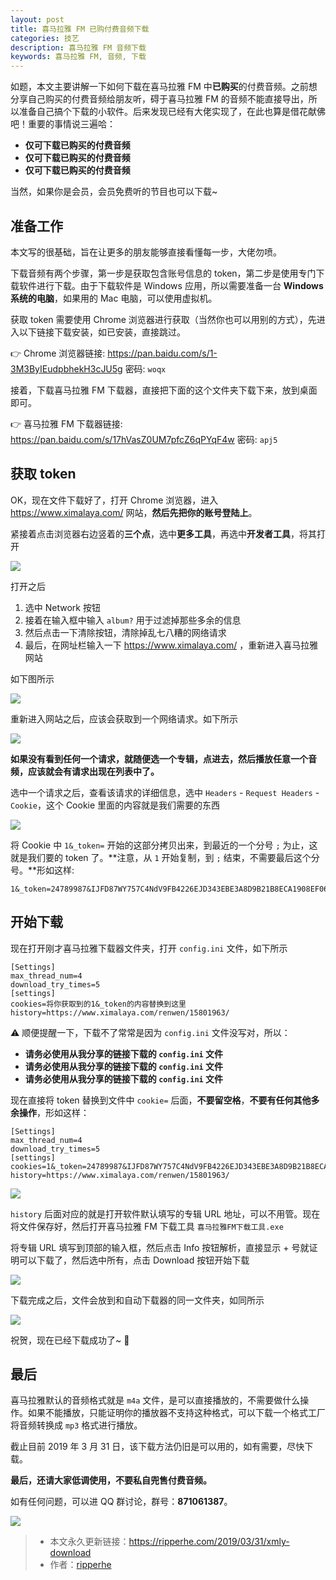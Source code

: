 ```yaml
---
layout: post
title: 喜马拉雅 FM 已购付费音频下载
categories: 技艺
description: 喜马拉雅 FM 音频下载
keywords: 喜马拉雅 FM, 音频, 下载
---
```


如题，本文主要讲解一下如何下载在喜马拉雅 FM 中**已购买**的付费音频。之前想分享自己购买的付费音频给朋友听，碍于喜马拉雅 FM 的音频不能直接导出，所以准备自己搞个下载的小软件。后来发现已经有大佬实现了，在此也算是借花献佛吧！重要的事情说三遍哈：

* **仅可下载已购买的付费音频**
* **仅可下载已购买的付费音频**
* **仅可下载已购买的付费音频**

当然，如果你是会员，会员免费听的节目也可以下载~

## 准备工作

本文写的很基础，旨在让更多的朋友能够直接看懂每一步，大佬勿喷。

下载音频有两个步骤，第一步是获取包含账号信息的 token，第二步是使用专门下载软件进行下载。由于下载软件是 Windows 应用，所以需要准备一台 **Windows 系统的电脑**，如果用的 Mac 电脑，可以使用虚拟机。

获取 token 需要使用 Chrome 浏览器进行获取（当然你也可以用别的方式），先进入以下链接下载安装，如已安装，直接跳过。

👉 Chrome 浏览器链接: <https://pan.baidu.com/s/1-3M3ByIEudpbhekH3cJU5g>  密码: `woqx`

接着，下载喜马拉雅 FM 下载器，直接把下面的这个文件夹下载下来，放到桌面即可。

👉 喜马拉雅 FM 下载器链接: <https://pan.baidu.com/s/17hVasZ0UM7pfcZ6qPYqF4w>  密码: `apj5`

## 获取 token

OK，现在文件下载好了，打开 Chrome 浏览器，进入 <https://www.ximalaya.com/> 网站，**然后先把你的账号登陆上**。

紧接着点击浏览器右边竖着的**三个点**，选中**更多工具**，再选中**开发者工具**，将其打开

![](https://raw.githubusercontent.com/ripperhe/Resource/master/20190331/Jietu20190331-124640.png)

打开之后

1. 选中 Network 按钮
2. 接着在输入框中输入 `album?` 用于过滤掉那些多余的信息
3. 然后点击一下清除按钮，清除掉乱七八糟的网络请求
4. 最后，在网址栏输入一下  <https://www.ximalaya.com/> ，重新进入喜马拉雅网站

如下图所示

![](https://raw.githubusercontent.com/ripperhe/Resource/master/20190331/Jietu20190331-125709.png)

重新进入网站之后，应该会获取到一个网络请求。如下所示

![](https://raw.githubusercontent.com/ripperhe/Resource/master/20190331/Jietu20190331-125823.png)

**如果没有看到任何一个请求，就随便选一个专辑，点进去，然后播放任意一个音频，应该就会有请求出现在列表中了。**

选中一个请求之后，查看该请求的详细信息，选中 `Headers` - `Request Headers` - `Cookie`，这个 Cookie 里面的内容就是我们需要的东西

![](https://raw.githubusercontent.com/ripperhe/Resource/master/20190331/Jietu20190331-130042.png)

将 Cookie 中 `1&_token=` 开始的这部分拷贝出来，到最近的一个分号 `;` 为止，这就是我们要的 token 了。**注意，从 `1` 开始复制，到 `;` 结束，不需要最后这个分号。**形如这样:

```
1&_token=24789987&IJFD87WY757C4NdV9FB4226EJD343EBE3A8D9B21B8ECA1908EF06FBF690BE15A02D806032C02CE58
```

## 开始下载

现在打开刚才喜马拉雅下载器文件夹，打开 `config.ini` 文件，如下所示

```
[Settings]
max_thread_num=4
download_try_times=5
[settings]
cookies=将你获取到的1&_token的内容替换到这里
history=https://www.ximalaya.com/renwen/15801963/
```

⚠️ 顺便提醒一下，下载不了常常是因为 `config.ini` 文件没写对，所以：

* **请务必使用从我分享的链接下载的 `config.ini` 文件**
* **请务必使用从我分享的链接下载的 `config.ini` 文件**
* **请务必使用从我分享的链接下载的 `config.ini` 文件**

现在直接将 token 替换到文件中 `cookie=` 后面，**不要留空格**，**不要有任何其他多余操作**，形如这样：

```
[Settings]
max_thread_num=4
download_try_times=5
[settings]
cookies=1&_token=24789987&IJFD87WY757C4NdV9FB4226EJD343EBE3A8D9B21B8ECA1908EF06FBF690BE15A02D806032C02CE58
history=https://www.ximalaya.com/renwen/15801963/
```

![](https://raw.githubusercontent.com/ripperhe/Resource/master/20190331/Jietu20190331-130334.png)

`history` 后面对应的就是打开软件默认填写的专辑 URL 地址，可以不用管。现在将文件保存好，然后打开喜马拉雅 FM 下载工具 `喜马拉雅FM下载工具.exe`

将专辑 URL 填写到顶部的输入框，然后点击 Info 按钮解析，直接显示 + 号就证明可以下载了，然后选中所有，点击 Download 按钮开始下载

![](https://raw.githubusercontent.com/ripperhe/Resource/master/20190331/Jietu20190331-130620.png)

下载完成之后，文件会放到和自动下载器的同一文件夹，如同所示

![](https://raw.githubusercontent.com/ripperhe/Resource/master/20190331/Jietu20190331-130718.png)

祝贺，现在已经下载成功了~ 🎉

## 最后

喜马拉雅默认的音频格式就是 `m4a` 文件，是可以直接播放的，不需要做什么操作。如果不能播放，只能证明你的播放器不支持这种格式，可以下载一个格式工厂将音频转换成 `mp3` 格式进行播放。

截止目前 2019 年 3 月 31 日，该下载方法仍旧是可以用的，如有需要，尽快下载。

**最后，还请大家低调使用，不要私自兜售付费音频。**

如有任何问题，可以进 QQ 群讨论，群号：**871061387**。

![](https://raw.githubusercontent.com/ripperhe/Resource/master/20190331/IMG_0524.JPG)

> * 本文永久更新链接：<https://ripperhe.com/2019/03/31/xmly-download>
> * 作者：[ripperhe](https://github.com/ripperhe)